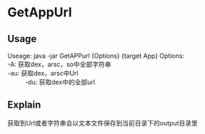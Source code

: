 # GetAppUrl

## Usage ##
   Useage: java -jar GetAPPurl {Options} {target App}
   Options:                                          
           -A: 获取dex，arsc，so中全部字符串                                                
           -au: 获取dex，arsc中Url                 
           -du: 获取dex中的全部url 
## Explain ##
 获取到Url或者字符串会以文本文件保存到当前目录下的output目录里

